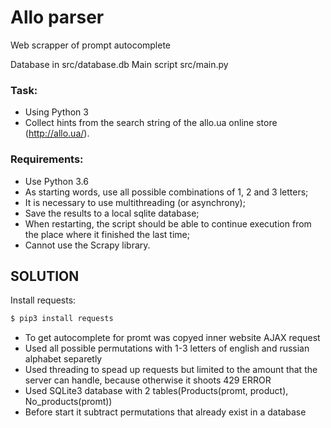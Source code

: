 # Allo parser

Web scrapper of prompt autocomplete

Database in src/database.db
Main script src/main.py

### Task:
- Using Python 3
- Collect hints from the search string of the allo.ua online store (http://allo.ua/).

### Requirements:
  - Use Python 3.6
  - As starting words, use all possible combinations of 1, 2 and 3 letters;
  - It is necessary to use multithreading (or asynchrony);
  - Save the results to a local sqlite database;
  - When restarting, the script should be able to continue execution from the place where it finished the last time;
  - Cannot use the Scrapy library.


## SOLUTION
Install requests:
```sh
$ pip3 install requests
```
- To get autocomplete for promt was copyed inner website AJAX request
- Used all possible permutations with 1-3 letters of english and russian alphabet separetly
- Used threading to spead up requests but limited to the amount that the server can handle, because otherwise it shoots 429 ERROR
- Used SQLite3 database with 2 tables(Products(promt, product), No_products(promt))
- Before start it subtract permutations that already exist in a database




